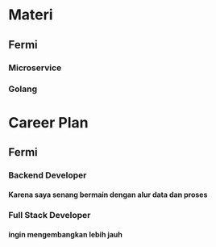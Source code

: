 # Materi
## Fermi
### Microservice
### Golang

# Career Plan
## Fermi
### Backend Developer
#### Karena saya senang bermain dengan alur data dan proses

### Full Stack Developer
#### ingin mengembangkan lebih jauh